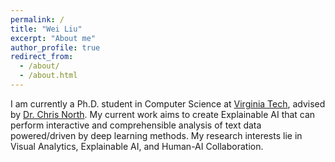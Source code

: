 ```yaml
---
permalink: /
title: "Wei Liu"
excerpt: "About me"
author_profile: true
redirect_from: 
  - /about/
  - /about.html
---
```

I am currently a Ph.D. student in Computer Science at [Virginia Tech](https://www.vt.edu/), advised by [Dr. Chris North](https://people.cs.vt.edu/north/). My current work aims to create Explainable AI that can perform interactive and comprehensible analysis of text data powered/driven by deep learning methods. My research interests lie in Visual Analytics, Explainable AI, and Human-AI Collaboration.





